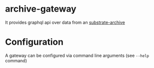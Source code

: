 # archive-gateway
It provides graphql api over data from an [substrate-archive](https://github.com/subsquid/squid/tree/master/substrate-archive)
# Configuration
A gateway can be configured via command line arguments (see `--help` command)
